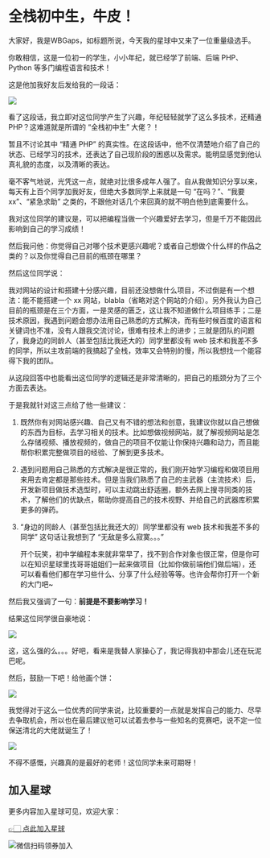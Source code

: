 # 全栈初中生，牛皮！

大家好，我是WBGaps，如标题所说，今天我的星球中又来了一位重量级选手。

你敢相信，这是一位初一的学生，小小年纪，就已经学了前端、后端 PHP、Python 等多门编程语言和技术！

这是他加我好友后发给我的一段话：

![](https://www.codefather.cn/img/image-20220402205118182.png)

看了这段话，我立即对这位同学产生了兴趣，年纪轻轻就学了这么多技术，还精通 PHP？这难道就是所谓的 “全栈初中生” 大佬？！

暂且不讨论其中 “精通 PHP” 的真实性。在这段话中，他不仅清楚地介绍了自己的状态、已经学习的技术，还表达了自己现阶段的困惑以及需求。能明显感觉到他认真礼貌的态度，以及清晰的表达。

毫不客气地说，光凭这一点，就绝对比很多成年人强了。自从我做知识分享以来，每天有上百个同学加我好友，但绝大多数同学上来就是一句 “在吗？”、“我要 xx”、“紧急求助” 之类的，不跟他对话几个来回真的就不明白他到底需要什么。

我对这位同学的建议是，可以把编程当做一个兴趣爱好去学习，但是千万不能因此影响到自己的学习成绩！

然后我问他：你觉得自己对哪个技术更感兴趣呢？或者自己想做个什么样的作品之类的？以及你觉得自己目前的瓶颈在哪里？

然后这位同学说：

我对网站的设计和搭建十分感兴趣，目前还没想做什么项目，不过倒是有一个想法：能不能搭建一个 xx 网站，blabla（省略对这个网站的介绍）。另外我认为自己目前的瓶颈是在三个方面，一是灵感的匮乏，这让我不知道做什么项目练手；二是技术原因，我遇到问题会想办法用自己熟悉的方式解决，而有些时候百度的语言和关键词也不准，没有人跟我交流讨论，很难有技术上的进步；三就是团队的问题了，我身边的同龄人（甚至包括比我还大的）同学里都没有 web 技术和我差不多的同学，所以主攻前端的我搞起了全栈，效率又会特别的慢，所以我想找一个能容得下我的团队。

从这段回答中也能看出这位同学的逻辑还是非常清晰的，把自己的瓶颈分为了三个方面去表达。

于是我就针对这三点给了他一些建议：

1. 既然你有对网站感兴趣、自己又有不错的想法和创意，我建议你就以自己想做的东西为目标，去学习相关的技术。比如想做视频网站，就了解视频网站是怎么存储视频、播放视频的，做自己的项目不仅能让你保持兴趣和动力，而且能帮你积累完整做项目的经验、了解到更多技术。

2. 遇到问题用自己熟悉的方式解决是很正常的，我们刚开始学习编程和做项目用来用去肯定都是那些技术。但是当我们熟悉了自己的主武器（主流技术）后，开发新项目做技术选型时，可以主动跳出舒适圈，额外去网上搜寻同类的技术，了解他们的优缺点，帮助你提高自己的技术视野、并给自己的武器库积累更多的弹药。

3. “身边的同龄人（甚至包括比我还大的）同学里都没有 web 技术和我差不多的同学” 这句话让我想到了 “无敌是多么寂寞。。。”

   开个玩笑，初中学编程本来就非常早了，找不到合作对象也很正常，但是你可以在知识星球里找哥哥姐姐们一起来做项目（比如你做前端他们做后端），还可以看看他们都在学习些什么、分享了什么经验等等。也许会帮你打开一个新的大门吧~ 

然后我又强调了一句：**前提是不要影响学习！**

结果这位同学很自豪地说：

![](https://www.codefather.cn/img/image-20220402211250338.png)

这，这么强的么。。。好吧，看来是我替人家操心了，我记得我初中那会儿还在玩泥巴呢。

然后，鼓励一下吧！给他画个饼：

![](https://www.codefather.cn/img/image-20220402211447192.png)

我觉得对于这么一位优秀的同学来说，比较重要的一点就是发挥自己的能力、尽早去争取机会，所以也在最后建议他可以试着去参与一些知名的竞赛吧，说不定一位保送清北的大佬就诞生了！

![](https://www.codefather.cn/img/image-20220402211609111.png)

不得不感慨，兴趣真的是最好的老师！这位同学未来可期呀！


## 加入星球

更多内容加入星球可见，欢迎大家：

[👉🏻 点此加入星球](https://yuyuanweb.feishu.cn/wiki/SDtMwjR1DituVpkz5MLc3fZLnzb)

![微信扫码领券加入](https://www.codefather.cn/img/%E7%9F%A5%E8%AF%86%E6%98%9F%E7%90%83%E6%89%AB%E7%A0%81.jpeg)
